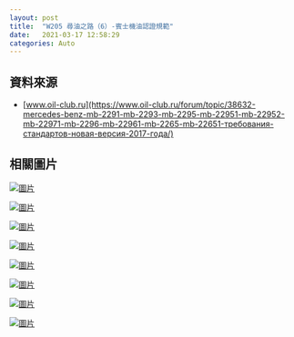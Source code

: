 ```yaml
---
layout: post
title:  "W205 尋油之路（6）-賓士機油認證規範"
date:   2021-03-17 12:58:29
categories: Auto
---
```

## 資料來源
- [www.oil-club.ru](https://www.oil-club.ru/forum/topic/38632-mercedes-benz-mb-2291-mb-2293-mb-2295-mb-22951-mb-22952-mb-22971-mb-2296-mb-22961-mb-2265-mb-22651-требования-стандартов-новая-версия-2017-года/)

## 相關圖片
[![圖片](https://attach.mobile01.com/attach/202103/mobile01-51c63dcf33904b90f6be286303199693.jpg)](https://attach.mobile01.com/attach/202103/mobile01-51c63dcf33904b90f6be286303199693.jpg)

[![圖片](https://attach.mobile01.com/attach/202103/mobile01-4ecc0fcd6d19a70d6eb21ea287a7bb0a.jpg)](https://attach.mobile01.com/attach/202103/mobile01-4ecc0fcd6d19a70d6eb21ea287a7bb0a.jpg)

[![圖片](https://attach.mobile01.com/attach/202103/mobile01-b12e2557f8c7273d272a567af46a45da.jpg)](https://attach.mobile01.com/attach/202103/mobile01-b12e2557f8c7273d272a567af46a45da.jpg)

[![圖片](https://attach.mobile01.com/attach/202103/mobile01-7b1c26f88cf1079e41aede0ed0a4d905.jpg)](https://attach.mobile01.com/attach/202103/mobile01-7b1c26f88cf1079e41aede0ed0a4d905.jpg)

[![圖片](https://attach.mobile01.com/attach/202103/mobile01-3d54fcf417a221f3dae8ed250a513e2f.jpg)](https://attach.mobile01.com/attach/202103/mobile01-3d54fcf417a221f3dae8ed250a513e2f.jpg)

[![圖片](https://attach.mobile01.com/attach/202103/mobile01-f9b8a38cb1cf6dbf30d3a1fb137ffa02.jpg)](https://attach.mobile01.com/attach/202103/mobile01-f9b8a38cb1cf6dbf30d3a1fb137ffa02.jpg)

[![圖片](https://attach.mobile01.com/attach/202103/mobile01-e8f093b00efb9759d853f88edbf0849f.jpg)](https://attach.mobile01.com/attach/202103/mobile01-e8f093b00efb9759d853f88edbf0849f.jpg)

[![圖片](https://attach.mobile01.com/attach/202103/mobile01-eec2de9fb5da89f307bfb711d7164583.jpg)](https://attach.mobile01.com/attach/202103/mobile01-eec2de9fb5da89f307bfb711d7164583.jpg)

